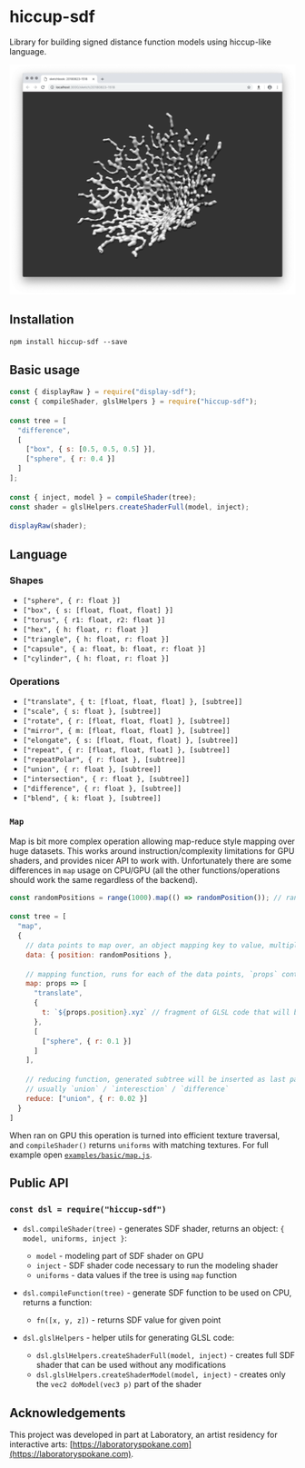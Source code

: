 # hiccup-sdf

Library for building signed distance function models using hiccup-like language.

<p align="center">
  <img src="assets/screen.png" />
</p>

## Installation

`npm install hiccup-sdf --save`

## Basic usage

```js
const { displayRaw } = require("display-sdf");
const { compileShader, glslHelpers } = require("hiccup-sdf");

const tree = [
  "difference",
  [
    ["box", { s: [0.5, 0.5, 0.5] }],
    ["sphere", { r: 0.4 }]
  ]
];

const { inject, model } = compileShader(tree);
const shader = glslHelpers.createShaderFull(model, inject);

displayRaw(shader);
```

## Language

### Shapes

- `["sphere", { r: float }]`
- `["box", { s: [float, float, float] }]`
- `["torus", { r1: float, r2: float }]`
- `["hex", { h: float, r: float }]`
- `["triangle", { h: float, r: float }]`
- `["capsule", { a: float, b: float, r: float }]`
- `["cylinder", { h: float, r: float }]`

### Operations

- `["translate", { t: [float, float, float] }, [subtree]]`
- `["scale", { s: float }, [subtree]]`
- `["rotate", { r: [float, float, float] }, [subtree]]`
- `["mirror", { m: [float, float, float] }, [subtree]]`
- `["elongate", { s: [float, float, float] }, [subtree]]`
- `["repeat", { r: [float, float, float] }, [subtree]]`
- `["repeatPolar", { r: float }, [subtree]]`
- `["union", { r: float }, [subtree]]`
- `["intersection", { r: float }, [subtree]]`
- `["difference", { r: float }, [subtree]]`
- `["blend", { k: float }, [subtree]]`

### `Map`

Map is bit more complex operation allowing map-reduce style mapping over huge datasets. This works around instruction/complexity limitations for GPU shaders, and provides nicer API to work with. Unfortunately there are some differences in `map` usage on CPU/GPU (all the other functions/operations should work the same regardless of the backend).

```js
const randomPositions = range(1000).map(() => randomPosition()); // random array of [x,y,z] positions

const tree = [
  "map",
  {
    // data points to map over, an object mapping key to value, multiple datasets can be supplied
    data: { position: randomPositions },

    // mapping function, runs for each of the data points, `props` contains a single data point for each of `data` keys
    map: props => [
      "translate",
      {
        t: `${props.position}.xyz` // fragment of GLSL code that will be injected when mapping over the texture when ran on GPU, if used on CPU this should be `{ t: props.position }` as we can use the js array directly
      },
      [
        ["sphere", { r: 0.1 }]
      ]
    ],

    // reducing function, generated subtree will be inserted as last parameter,
    // usually `union` / `interesction` / `difference`
    reduce: ["union", { r: 0.02 }]
  }
]
```

When ran on GPU this operation is turned into efficient texture traversal, and `compileShader()` returns `uniforms` with matching textures.
For full example open [`examples/basic/map.js`](../../examples/basic/map.js).

## Public API

### `const dsl = require("hiccup-sdf")`

- `dsl.compileShader(tree)` - generates SDF shader, returns an object: `{ model, uniforms, inject }`:
  - `model` - modeling part of SDF shader on GPU
  - `inject` -  SDF shader code necessary to run the modeling shader
  - `uniforms` - data values if the tree is using `map` function
- `dsl.compileFunction(tree)` - generate SDF function to be used on CPU, returns a function:
  - `fn([x, y, z])` - returns SDF value for given point

- `dsl.glslHelpers` - helper utils for generating GLSL code:
  - `dsl.glslHelpers.createShaderFull(model, inject)` - creates full SDF shader that can be used without any modifications
  - `dsl.glslHelpers.createShaderModel(model, inject)` - creates only the `vec2 doModel(vec3 p)` part of the shader

## Acknowledgements

This project was developed in part at Laboratory, an artist residency for interactive arts: [https://laboratoryspokane.com](https://laboratoryspokane.com).

